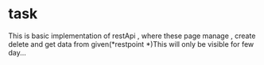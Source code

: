 # task
This is basic implementation of restApi , where these page manage , create delete and get data from given(*restpoint *)This will only be visible for few day...

